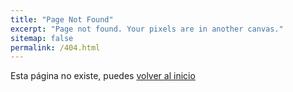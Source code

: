 ```yaml
---
title: "Page Not Found"
excerpt: "Page not found. Your pixels are in another canvas."
sitemap: false
permalink: /404.html
---
```


Esta página no existe, puedes [volver al inicio](https://ull-esit-dmsi-2223.github.io/intro2sd-marta-molina-fernandez-alu0101603360/)


<div>
<style>
img, #quote, #comment-dog {
  display: block;
  margin-left: auto;
  margin-right: auto;
}
#author {
  float: right;
}
</style>


<div id="comment-dog"></div>
<div id="dog"></div>
<br/>
<div id="quote"></div>
<div id="author"></div>


<script type="text/javascript">

/*
  https://docs.thedogapi.com/ 
*/
const URL = 'https://api.thedogapi.com/v1/images/search?mime_types=gif';

(async function() {
  try {
    
    // DOG 
    let divTitle = document.getElementById("comment-dog");
    
    let divdog = document.getElementById("dog");
    let response = await fetch(URL, {
       headers: {
       'x-api-key': "56a4f1cc-7f60-468d-9dba-e4b6f04b7c7d"
       }
    });
    let dog = await response.json();
    // console.log(dog);   
    let img = document.createElement("img");
    let title = document.createElement("h2");
    title.innerText = "Pero has encontrado un gif de perrito y una frase científica :)";   
    divTitle.append(title);
    img.src = dog[0].url;
    divdog.appendChild(img);   

    // QUOTE
    const quoteDiv = document.getElementById("quote");
    const authorDiv = document.getElementById("author");

    const quoteRes = await fetch('https://api.quotable.io/random?tags=science'); 
    const data = await quoteRes.json();
    quoteDiv.innerHTML = `<h2>${data.content}</h2>`;
    authorDiv.innerHTML = `<h3>—${data.author}</h3>`;
  }
  catch(e) { 
    console.log(e);
  }
})();
</script>

</div>

<!-- El await hace q se espere hata que la promesa esté o rechazada o cumplida -->

<!-- CSS es el lenguaje para la descripción de estilo -> CSS = Cascade Style Sheets = Hojas de estilo en casacada -->

<!-- Una estructura de estilo CSS: <Selector> <style> -> El selector es a quién se le aplica el estilo -->

<!-- Para meter JavaScript en fichero HTML pones <script> después de script dentro de <> podemos o poner type="text/javascript" y al salir de <> escribir el script o poner src="" (dentro) y poner ruta de dónde está el script. Para terminar poner </script>. Este objeto javascript se llama el DOM = Document Object Model, este objeto es un árbol. -->

<!-- HTML es el lenguaje para la descripción de la estructura de la página -> HTML = HyperText Markup Language = Lenguaje de marcado de hipertexto -->

<!-- JavaScript es el lenguaje para la descripción de la interacción de la página -> JavaScript = Lenguaje de programación de scripts interpretado, dialecto del estándar ECMAScript. Se define como orientado a objetos,3​ basado en prototipos, imperativo, débilmente tipado y dinámico. -->